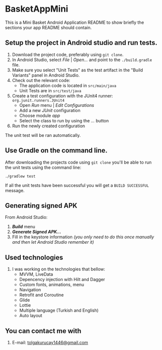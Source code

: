 # BasketAppMini

This is a Mini Basket Android Application README to show briefly the sections your app README should contain.



## Setup the project in Android studio and run tests.

1. Download the project code, preferably using `git clone`.
1. In Android Studio, select *File* | *Open...* and point to the `./build.gradle` file.
1. Make sure you select "Unit Tests" as the test artifact in the "Build Variants" panel in Android Studio. 
1. Check out the relevant code:
    * The application code is located in `src/main/java`
    * Unit Tests are in `src/test/java`
1. Create a test configuration with the JUnit4 runner: `org.junit.runners.JUnit4`
    * Open *Run* menu | *Edit Configurations*
    * Add a new *JUnit* configuration
    * Choose module *app*
    * Select the class to run by using the *...* button
1. Run the newly created configuration

The unit test will be ran automatically.

## Use Gradle on the command line.

After downloading the projects code using `git clone` you'll be able to run the
unit tests using the command line:

    ./gradlew test

If all the unit tests have been successful you will get a `BUILD SUCCESSFUL`
message.

## Generating signed APK
From Android Studio:
1. ***Build*** menu
2. ***Generate Signed APK...***
3. Fill in the keystore information *(you only need to do this once manually and then let Android Studio remember it)*

## Used technologies
1. I was working on the technologies that bellow:
    * MVVM, LiveData
    * Depencency injection with Hilt and Dagger
    * Custom fonts, animations, menu
    * Navigation 
    * Retrofit and Coroutine
    * Glide
    * Lottie
    * Multiple language (Turkish and English)
    * Auto layout 

## You can contact me with
1. E-mail: tolgakurucay1446@gmail.com
 
 





